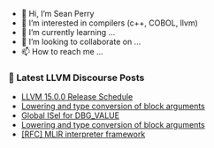 - 👋 Hi, I’m Sean Perry
- 👀 I’m interested in compilers (c++, COBOL, llvm)
- 🌱 I’m currently learning ...
- 💞️ I’m looking to collaborate on ...
- 📫 How to reach me ...

<!---
s66perry/s66perry is a ✨ special ✨ repository because its `README.md` (this file) appears on your GitHub profile.
You can click the Preview link to take a look at your changes.
--->
### 📕 Latest LLVM Discourse Posts

<!-- DISCOURSE-LLVM:START -->
- [LLVM 15.0.0 Release Schedule](https://discourse.llvm.org/t/llvm-15-0-0-release-schedule/63495#post_12)
- [Lowering and type conversion of block arguments](https://discourse.llvm.org/t/lowering-and-type-conversion-of-block-arguments/63570#post_2)
- [Global ISel for DBG_VALUE](https://discourse.llvm.org/t/global-isel-for-dbg-value/63488#post_5)
- [Lowering and type conversion of block arguments](https://discourse.llvm.org/t/lowering-and-type-conversion-of-block-arguments/63570#post_1)
- [[RFC] MLIR interpreter framework](https://discourse.llvm.org/t/rfc-mlir-interpreter-framework/63567#post_2)
<!-- DISCOURSE-LLVM:END -->
